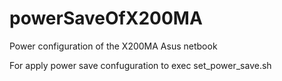 # powerSaveOfX200MA
Power configuration of the X200MA Asus netbook

For apply power save confuguration to exec set_power_save.sh

